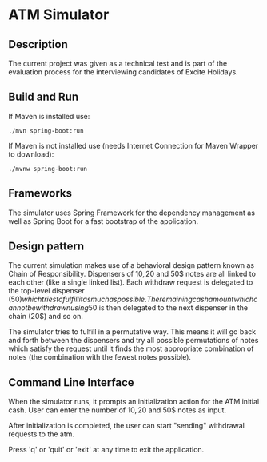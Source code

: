 # ATM Simulator

## Description

The current project was given as a technical test and is part of the evaluation process for the interviewing candidates of Excite Holidays.

## Build and Run

If Maven is installed use:  

`./mvn spring-boot:run`

If Maven is not installed use (needs Internet Connection for Maven Wrapper to download): 

`./mvnw spring-boot:run`

## Frameworks

The simulator uses Spring Framework for the dependency management as well as Spring Boot for a fast bootstrap of the application.

## Design pattern

The current simulation makes use of a behavioral design pattern known as Chain of Responsibility. 
Dispensers of 10$, 20$ and 50$ notes are all linked to each other (like a single linked list). 
Each withdraw request is delegated to the top-level dispenser (50$) which tries to fulfill it as much as possible. 
The remaining cash amount which cannot be withdrawn using 50$ is then delegated to the next dispenser in the chain (20$) and so on. 

The simulator tries to fulfill in a permutative way. 
This means it will go back and forth between the dispensers and try all possible permutations of notes which satisfy the request 
until it finds the most appropriate combination of notes (the combination with the fewest notes possible).

## Command Line Interface

When the simulator runs, it prompts an initialization action for the ATM initial cash. User can enter the number of 
10$, 20$ and 50$ notes as input.

After initialization is completed, the user can start "sending" withdrawal requests to the atm.

Press 'q' or 'quit' or 'exit' at any time to exit the application.
